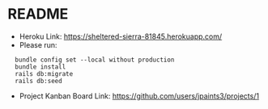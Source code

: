 # README

- Heroku Link: https://sheltered-sierra-81845.herokuapp.com/
- Please run:
```
  bundle config set --local without production
  bundle install
  rails db:migrate
  rails db:seed
```
- Project Kanban Board Link: https://github.com/users/jpaints3/projects/1
